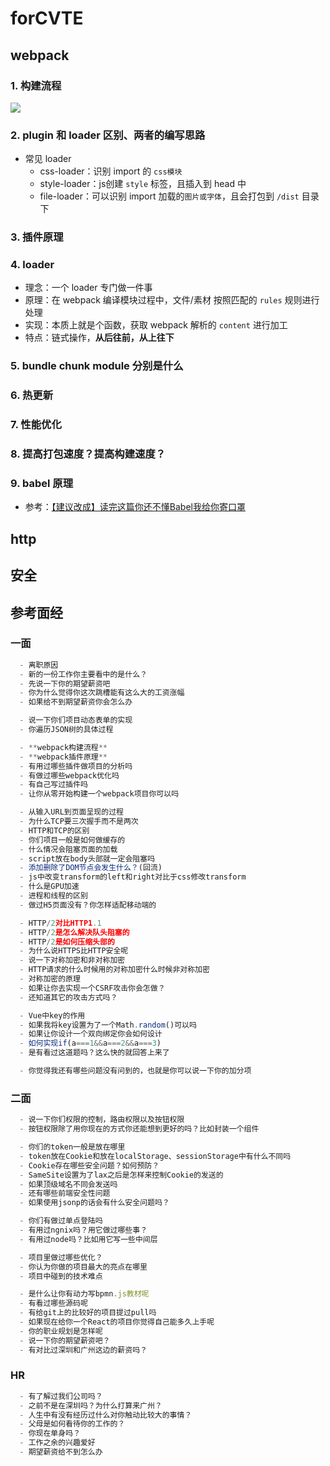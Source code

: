 # forCVTE

## webpack

### 1. **构建流程**

![](https://images.vrm.cn/ox/2022/08/26/webpack-weork.webp)

### 2. **plugin 和 loader 区别、两者的编写思路**

- 常见 loader
  - css-loader：识别 import 的 `css模块`
  - style-loader：js创建 `style` 标签，且插入到 head 中
  - file-loader：可以识别 import 加载的`图片或字体`，且会打包到 `/dist` 目录下

### 3. **插件原理**

### 4. **loader**

- 理念：一个 loader 专门做一件事
- 原理：在 webpack 编译模块过程中，文件/素材 按照匹配的 `rules` 规则进行处理
- 实现：本质上就是个函数，获取 webpack 解析的 `content` 进行加工
- 特点：链式操作，**从后往前，从上往下**

### 5. bundle chunk module 分别是什么

### 6. 热更新

### 7. 性能优化

### 8. 提高打包速度？提高构建速度？

### 9. babel 原理

- 参考：[【建议改成】读完这篇你还不懂Babel我给你寄口罩](https://juejin.cn/post/6844904065223098381)


## http

## 安全


## 参考面经

### 一面
```js
  - 离职原因
  - 新的一份工作你主要看中的是什么？
  - 先说一下你的期望薪资吧
  - 你为什么觉得你这次跳槽能有这么大的工资涨幅
  - 如果给不到期望薪资你会怎么办

  - 说一下你们项目动态表单的实现
  - 你遍历JSON树的具体过程

  - **webpack构建流程**
  - **webpack插件原理**
  - 有用过哪些插件做项目的分析吗
  - 有做过哪些webpack优化吗
  - 有自己写过插件吗
  - 让你从零开始构建一个webpack项目你可以吗

  - 从输入URL到页面呈现的过程
  - 为什么TCP要三次握手而不是两次
  - HTTP和TCP的区别
  - 你们项目一般是如何做缓存的
  - 什么情况会阻塞页面的加载
  - script放在body头部就一定会阻塞吗
  - 添加删除了DOM节点会发生什么？(回流)
  - js中改变transform的left和right对比于css修改transform
  - 什么是GPU加速
  - 进程和线程的区别
  - 做过H5页面没有？你怎样适配移动端的

  - HTTP/2对比HTTP1.1
  - HTTP/2是怎么解决队头阻塞的
  - HTTP/2是如何压缩头部的
  - 为什么说HTTPS比HTTP安全呢
  - 说一下对称加密和非对称加密
  - HTTP请求的什么时候用的对称加密什么时候非对称加密
  - 对称加密的原理
  - 如果让你去实现一个CSRF攻击你会怎做？
  - 还知道其它的攻击方式吗？

  - Vue中key的作用
  - 如果我将key设置为了一个Math.random()可以吗
  - 如果让你设计一个双向绑定你会如何设计
  - 如何实现if(a===1&&a===2&&a===3)
  - 是有看过这道题吗？这么快的就回答上来了

  - 你觉得我还有哪些问题没有问到的，也就是你可以说一下你的加分项
```

### 二面

```js
  - 说一下你们权限的控制，路由权限以及按钮权限
  - 按钮权限除了用你现在的方式你还能想到更好的吗？比如封装一个组件

  - 你们的token一般是放在哪里
  - token放在Cookie和放在localStorage、sessionStorage中有什么不同吗
  - Cookie存在哪些安全问题？如何预防？
  - SameSite设置为了lax之后是怎样来控制Cookie的发送的
  - 如果顶级域名不同会发送吗
  - 还有哪些前端安全性问题
  - 如果使用jsonp的话会有什么安全问题吗？

  - 你们有做过单点登陆吗
  - 有用过ngnix吗？用它做过哪些事？
  - 有用过node吗？比如用它写一些中间层

  - 项目里做过哪些优化？
  - 你认为你做的项目最大的亮点在哪里
  - 项目中碰到的技术难点

  - 是什么让你有动力写bpmn.js教材呢
  - 有看过哪些源码呢
  - 有给git上的比较好的项目提过pull吗
  - 如果现在给你一个React的项目你觉得自己能多久上手呢
  - 你的职业规划是怎样呢
  - 说一下你的期望薪资吧？
  - 有对比过深圳和广州这边的薪资吗？
```

### HR
```js
  - 有了解过我们公司吗？
  - 之前不是在深圳吗？为什么打算来广州？
  - 人生中有没有经历过什么对你触动比较大的事情？
  - 父母是如何看待你的工作的？
  - 你现在单身吗？
  - 工作之余的兴趣爱好
  - 期望薪资给不到怎么办
```
